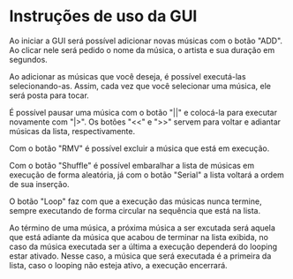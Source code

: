 # Instruções de uso da GUI

Ao iniciar a GUI será possível adicionar novas músicas com o botão "ADD". Ao clicar nele será pedido o nome da música, o artista e sua duração em segundos.

Ao adicionar as músicas que você deseja, é possível executá-las selecionando-as. Assim, cada vez que você selecionar uma música, ele será posta para tocar.

É possível pausar uma música com o botão "||" e colocá-la para executar novamente com "|>". Os botões "<<" e ">>" servem para voltar e adiantar músicas da lista, respectivamente.

Com o botão "RMV" é possível excluir a música que está em execução.

Com o botão "Shuffle" é possível embaralhar a lista de músicas em execução de forma aleatória, já com o botão "Serial" a lista voltará a ordem de sua inserção.

O botão "Loop" faz com que a execução das músicas nunca termine, sempre executando de forma circular na sequência que está na lista.

Ao término de uma música, a próxima música a ser excutada será aquela que está adiante da música que acabou de terminar na lista exibida, no caso da música executada ser a última a execução dependerá do looping estar ativado. Nesse caso, a música que será executada é a primeira da lista, caso o looping não esteja ativo, a execução encerrará.
